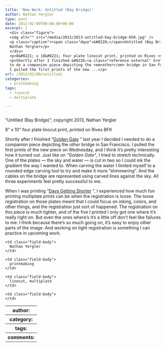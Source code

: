 ```yaml
---
title: 'New Work: Untitled (Bay Bridge)'
author: Nathan Yergler
type: post
date: 2013-02-09T00:00:00+00:00
excerpt: |
  <div class="figure">
  <img alt="" src="/media/2013/2013-untitled-bay-bridge-650.jpg" />
  <p class="caption"><span class="dquo">&#8220;</span>Untitled (Bay Bridge)&#8221;, copyright 2013,
  Nathan Yergler</p>
  </div>
  <p>8&#8221; x 10&#8221; four plate linocut print, printed on Rives <span class="caps">BFK</span></p>
  <p>Shortly after I finished &#8220;<a class="reference external" href="http://www.flickr.com/photos/nathan_y/7842926688/">Golden Gate</a>&#8221; last year I decided I needed
  to do a companion piece depicting the <em>other</em> bridge in San Francisco.
  I pulled the first prints of the new ...</p>
url: /2013/02/09/untitled/
categories:
  - printmaking
tags:
  - linocut
  - multiplate

---
```

<div class="figure">
  <img alt="" src="/media/2013/2013-untitled-bay-bridge-650.jpg" />

  <p class="caption">
    <span class="dquo">&#8220;</span>Untitled (Bay Bridge)&#8221;, copyright 2013, Nathan Yergler
  </p>
</div>

8&#8221; x 10&#8221; four plate linocut print, printed on Rives <span class="caps">BFK</span>

Shortly after I finished &#8220;[Golden Gate][1] &#8221; last year I decided I needed to do a companion piece depicting the _other_ bridge in San Francisco. I pulled the first prints of the new piece on Wednesday, and I think it&#8217;s pretty interesting how it turned out. Just like on _&#8220;Golden Gate&#8221;_, I tried to stretch technically. One of the plates &#8212; the sky and water &#8212; is cut in two so I could ink the gradient the way I wanted to. When carving the water I limited myself to a rounded edge carving tool to try and make it more &#8220;shimmering&#8221;. And the cables on the bridge are represented using carved lines against the sky. All three experiments feel pretty successful to me.

When I was printing &#8220;[Days Getting Shorter][2] &#8220;, I experienced how much fun printing multiplate prints can be when the registration is loose. The loose registration on those plates meant that I could focus on inking, colors, and other things, and the registration just sort of happened. The registration on this piece is much tighter, and of the five I printed I only got one where it&#8217;s really right on. But even the ones where&#8217;s it&#8217;s a little off don&#8217;t feel like failures to me: I think because there&#8217;s so much going on, it&#8217;s easy to enjoy other parts of the image. And working on tight registration is something I can practice in upcoming work.

<table class="docutils field-list" frame="void" rules="none">
  <col class="field-name" /> <col class="field-body" /> <tr class="field">
    <th class="field-name">
      author:
    </th>

    <td class="field-body">
      Nathan Yergler
    </td>
  </tr>

  <tr class="field">
    <th class="field-name">
      category:
    </th>

    <td class="field-body">
      printmaking
    </td>
  </tr>

  <tr class="field">
    <th class="field-name">
      tags:
    </th>

    <td class="field-body">
      linocut, multiplate
    </td>
  </tr>

  <tr class="field">
    <th class="field-name">
      comments:
    </th>

    <td class="field-body">
    </td>
  </tr>
</table>

 [1]: http://www.flickr.com/photos/nathan_y/7842926688/
 [2]: http://yergler.net/blog/2013/01/27/new_work__days_getting_shorter/